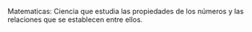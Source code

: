 Matematicas:
Ciencia que estudia las propiedades de los números y las
relaciones que se establecen entre ellos. 
